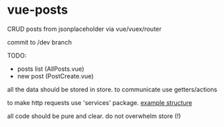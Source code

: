# vue-posts
CRUD posts from jsonplaceholder via vue/vuex/router

commit to /dev branch

TODO: 
 
  * posts list (AllPosts.vue) 
  * new post (PostCreate.vue)
  
 all the data should be stored in store. to communicate use getters/actions
 
 to make http requests use 'services' package. [example structure](https://github.com/codyseibert/tab-tracker/tree/master/client/src/services)
 
 all code should be pure and clear. do not overwhelm store (!)
